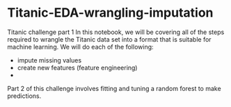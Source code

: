 # Titanic-EDA-wrangling-imputation
Titanic challenge part 1 In this notebook, we will be covering all of the steps required to wrangle the Titanic data set into a format that is suitable for machine learning. We will do each of the following:  
- impute missing values 
- create new features (feature engineering) 
- 
Part 2 of this challenge involves fitting and tuning a random forest to make predictions.
